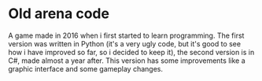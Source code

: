 # Old arena code
A game made in 2016 when i first started to learn programming. The first version was written in Python (it's a very ugly code, but it's good to see how i have improved so far, so i decided to keep it), the second version is in C#, made almost a year after. This version has some improvements like a graphic interface and some gameplay changes.
